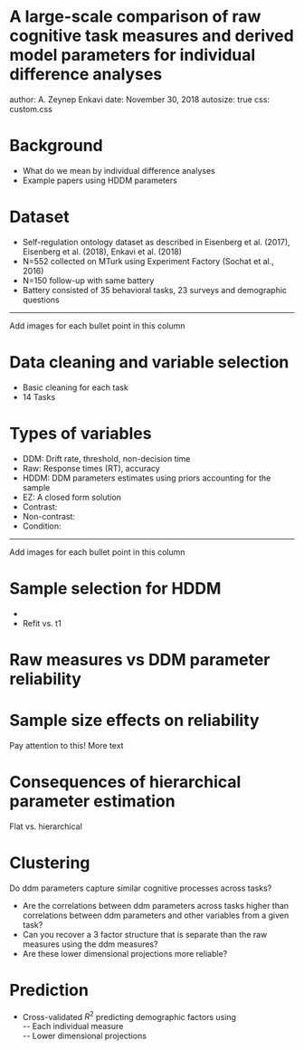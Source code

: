 A large-scale comparison of raw cognitive task measures and derived model parameters for individual difference analyses
========================================================
author: A. Zeynep Enkavi
date: November 30, 2018
autosize: true
css: custom.css

Background
========================================================

- What do we mean by individual difference analyses  
- Example papers using HDDM parameters

Dataset
========================================================

- Self-regulation ontology dataset as described in Eisenberg et al. (2017), Eisenberg et al. (2018), Enkavi et al. (2018)
- N=552 collected on MTurk using Experiment Factory (Sochat et al., 2016)
- N=150 follow-up with same battery
- Battery consisted of 35 behavioral tasks, 23 surveys and demographic questions

***

Add images for each bullet point in this column

Data cleaning and variable selection
========================================================

- Basic cleaning for each task
- 14 Tasks 

Types of variables
========================================================

- DDM: Drift rate, threshold, non-decision time  
- Raw: Response times (RT), accuracy  
- HDDM: DDM parameters estimates using priors accounting for the sample  
- EZ: A closed form solution  
- Contrast:  
- Non-contrast:  
- Condition: 

***
Add images for each bullet point in this column

Sample selection for HDDM
========================================================

- 
- Refit vs. t1

Raw measures vs DDM parameter reliability
========================================================



Sample size effects on reliability
========================================================

<span class="emphasized">Pay attention to this!</span>
More text

Consequences of hierarchical parameter estimation
========================================================

Flat vs. hierarchical

Clustering
========================================================

Do ddm parameters capture similar cognitive processes across tasks?

- Are the correlations between ddm parameters across tasks higher than correlations between ddm parameters and other variables from a given task?
- Can you recover a 3 factor structure that is separate than the raw measures using the ddm measures?
- Are these lower dimensional projections more reliable?

Prediction
========================================================

- Cross-validated $R^2$ predicting demographic factors using  
-- Each individual measure  
-- Lower dimensional projections  
